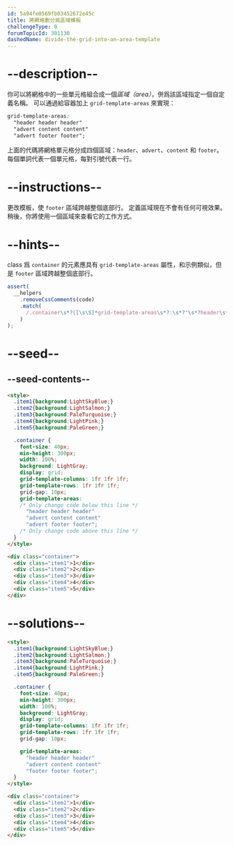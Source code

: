 ```yaml
---
id: 5a94fe0569fb03452672e45c
title: 將網格劃分爲區域模板
challengeType: 0
forumTopicId: 301130
dashedName: divide-the-grid-into-an-area-template
---
```


# --description--

你可以將網格中的一些單元格組合成一個<dfn>區域（area）</dfn>，併爲該區域指定一個自定義名稱。 可以通過給容器加上 `grid-template-areas` 來實現：

```css
grid-template-areas:
  "header header header"
  "advert content content"
  "advert footer footer";
```

上面的代碼將網格單元格分成四個區域：`header`、`advert`、`content` 和 `footer`。 每個單詞代表一個單元格，每對引號代表一行。

# --instructions--

更改模板，使 `footer` 區域跨越整個底部行。 定義區域現在不會有任何可視效果。 稍後，你將使用一個區域來查看它的工作方式。

# --hints--

class 爲 `container` 的元素應具有 `grid-template-areas` 屬性，和示例類似，但是 `footer` 區域跨越整個底部行。

```js
assert(
  __helpers
    .removeCssComments(code)
    .match(
      /.container\s*?{[\s\S]*grid-template-areas\s*?:\s*?"\s*?header\s*?header\s*?header\s*?"\s*?"\s*?advert\s*?content\s*?content\s*?"\s*?"\s*?footer\s*?footer\s*?footer\s*?"\s*?;[\s\S]*}/gi
    )
);
```

# --seed--

## --seed-contents--

```html
<style>
  .item1{background:LightSkyBlue;}
  .item2{background:LightSalmon;}
  .item3{background:PaleTurquoise;}
  .item4{background:LightPink;}
  .item5{background:PaleGreen;}

  .container {
    font-size: 40px;
    min-height: 300px;
    width: 100%;
    background: LightGray;
    display: grid;
    grid-template-columns: 1fr 1fr 1fr;
    grid-template-rows: 1fr 1fr 1fr;
    grid-gap: 10px;
    grid-template-areas:
    /* Only change code below this line */
      "header header header"
      "advert content content"
      "advert footer footer";
    /* Only change code above this line */
  }
</style>

<div class="container">
  <div class="item1">1</div>
  <div class="item2">2</div>
  <div class="item3">3</div>
  <div class="item4">4</div>
  <div class="item5">5</div>
</div>
```

# --solutions--

```html
<style>
  .item1{background:LightSkyBlue;}
  .item2{background:LightSalmon;}
  .item3{background:PaleTurquoise;}
  .item4{background:LightPink;}
  .item5{background:PaleGreen;}

  .container {
    font-size: 40px;
    min-height: 300px;
    width: 100%;
    background: LightGray;
    display: grid;
    grid-template-columns: 1fr 1fr 1fr;
    grid-template-rows: 1fr 1fr 1fr;
    grid-gap: 10px;

    grid-template-areas:
      "header header header"
      "advert content content"
      "footer footer footer";
  }
</style>

<div class="container">
  <div class="item1">1</div>
  <div class="item2">2</div>
  <div class="item3">3</div>
  <div class="item4">4</div>
  <div class="item5">5</div>
</div>
```
